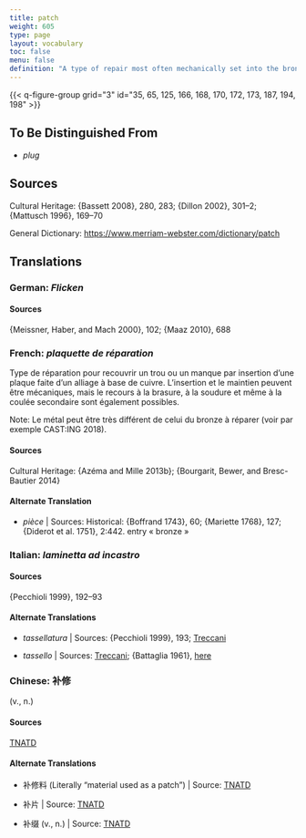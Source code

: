 ```yaml
---
title: patch
weight: 605
type: page
layout: vocabulary
toc: false
menu: false
definition: "A type of repair most often mechanically set into the bronze surface, but which may also be soldered, welded, or cast into place (see [I.4](#I.4)). Patches are most often made of cut-out pieces of copper alloy that are the same as that of the cast metal, but they may be of a different alloy or metal (e.g., lead)."
---
```


{{< q-figure-group grid="3" id="35, 65, 125, 166, 168, 170, 172, 173, 187, 194, 198" >}}

## To Be Distinguished From

- *plug*

## Sources

Cultural Heritage: {Bassett 2008}, 280, 283; {Dillon 2002}, 301–2; {Mattusch 1996}, 169–70

General Dictionary: <https://www.merriam-webster.com/dictionary/patch>

## Translations

<div class="accordion">

### **German**: *Flicken*

#### Sources

{Meissner, Haber, and Mach 2000}, 102; {Maaz 2010}, 688

### **French**: *plaquette de réparation*

Type de réparation pour recouvrir un trou ou un manque par insertion d’une plaque faite d’un alliage à base de cuivre. L’insertion et le maintien peuvent être mécaniques, mais le recours à la brasure, à la soudure et même à la coulée secondaire sont également possibles.

<div class="backmatter">
Note: Le métal peut être très différent de celui du bronze à réparer (voir par exemple CAST:ING 2018).
</div>

#### Sources

Cultural Heritage: {Azéma and Mille 2013b}; {Bourgarit, Bewer, and Bresc-Bautier 2014}

#### Alternate Translation

- *pièce* | Sources: Historical: {Boffrand 1743}, 60; {Mariette 1768}, 127; {Diderot et al. 1751}, 2:442. entry « bronze »

### **Italian**: *laminetta ad incastro*

#### Sources

{Pecchioli 1999}, 192–93

#### Alternate Translations

- *tassellatura* | Sources: {Pecchioli 1999}, 193; [Treccani](https://www.treccani.it/vocabolario/tassellatura/)

- *tassello* | Sources: [Treccani](https://www.treccani.it/vocabolario/tassello1/); {Battaglia 1961}, [here](http://www.gdli.it/pdf_viewer/Scripts/pdf.js/web/viewer.asp?file=/PDF/GDLI20/GDLI_20_ocr_765.pdf&parola=tassello)

### **Chinese**: 补修

(v., n.)

#### Sources

[TNATD](https://terms.naer.edu.tw/detail/625599/?index=1)

#### Alternate Translations

- 补修料 (Literally “material used as a patch”) | Source: [TNATD](https://terms.naer.edu.tw/detail/625599/?index=1)

- 补片 | Source: [TNATD](https://terms.naer.edu.tw/detail/643120/)

- 补缀 (v., n.) | Source: [TNATD](https://terms.naer.edu.tw/detail/625599/?index=1)

</div>
